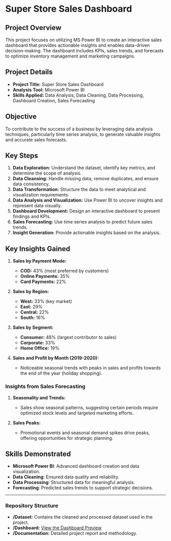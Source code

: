 # Super Store Sales Dashboard

## Project Overview
This project focuses on utilizing MS Power BI to create an interactive sales dashboard that provides actionable insights and enables data-driven decision-making. The dashboard includes KPIs, sales trends, and forecasts to optimize inventory management and marketing campaigns.

## Project Details
- **Project Title:** Super Store Sales Dashboard
- **Analysis Tool:** Microsoft Power BI
- **Skills Applied:** Data Analysis, Data Cleaning, Data Processing, Dashboard Creation, Sales Forecasting

## Objective
To contribute to the success of a business by leveraging data analysis techniques, particularly time series analysis, to generate valuable insights and accurate sales forecasts.

## Key Steps
1. **Data Exploration:** Understand the dataset, identify key metrics, and determine the scope of analysis.
2. **Data Cleansing:** Handle missing data, remove duplicates, and ensure data consistency.
3. **Data Transformation:** Structure the data to meet analytical and visualization requirements.
4. **Data Analysis and Visualization:** Use Power BI to uncover insights and represent data visually.
5. **Dashboard Development:** Design an interactive dashboard to present findings and KPIs.
6. **Sales Forecasting:** Use time series analysis to predict future sales trends.
7. **Insight Generation:** Provide actionable insights based on the analysis.

## Key Insights Gained
1. **Sales by Payment Mode:**
   - **COD:** 43% (most preferred by customers)
   - **Online Payments:** 35%
   - **Card Payments:** 22%

2. **Sales by Region:**
   - **West:** 33% (key market)
   - **East:** 29%
   - **Central:** 22%
   - **South:** 16%

3. **Sales by Segment:**
   - **Consumer:** 48% (largest contributor to sales)
   - **Corporate:** 33%
   - **Home Office:** 19%

4. **Sales and Profit by Month (2019-2020):**
   - Noticeable seasonal trends with peaks in sales and profits towards the end of the year (holiday shopping).

### Insights from Sales Forecasting
1. **Seasonality and Trends:**
   - Sales show seasonal patterns, suggesting certain periods require optimized stock levels and targeted marketing efforts.

2. **Sales Peaks:**
   - Promotional events and seasonal demand spikes drive peaks, offering opportunities for strategic planning.

## Skills Demonstrated
- **Microsoft Power BI**: Advanced dashboard creation and data visualization.
- **Data Cleaning**: Ensured data quality and reliability.
- **Data Processing**: Structured data for meaningful analysis.
- **Forecasting**: Predicted sales trends to support strategic decisions.

---

### Repository Structure
- **/Dataset:** Contains the cleaned and processed dataset used in the project.
- **/Dashboard:** [View the Dashboard Preview](./Dashboard/super_store_dashboard.png)
- **/Documentation:** Detailed project report and methodology.


